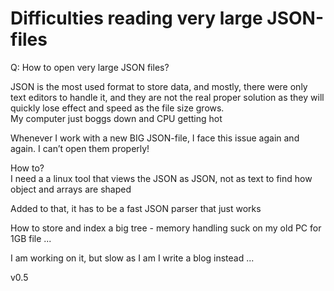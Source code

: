 # Difficulties reading very large JSON-files 


Q: How to open very large JSON files?

JSON is the most used format to store data, and mostly, there were only text editors to handle it, and they are not the real proper solution as they will quickly lose effect and speed as the file size grows.
<br>
My computer just boggs down and CPU getting hot

Whenever I work with a new BIG JSON-file, I face this issue again and again. I can’t open them properly!


How to? 
<br>
I need a a linux tool that views the JSON as JSON, not as text to find how object and arrays are shaped

Added to that, it has to be a fast JSON parser that just works

How to store and index a big tree - memory handling suck on my old PC for 1GB file ...


I am working on it, but slow as I am I write a blog instead ...





v0.5
